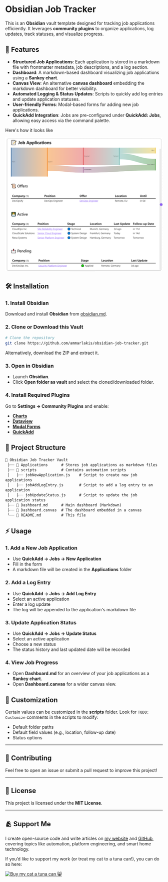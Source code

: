 # Obsidian Job Tracker

This is an **Obsidian** vault template designed for tracking job applications efficiently. It leverages **community plugins** to organize applications, log updates, track statuses, and visualize progress.

## 🌟 Features
- **Structured Job Applications**: Each application is stored in a markdown file with frontmatter metadata, job descriptions, and a log section.
- **Dashboard**: A markdown-based dashboard visualizing job applications using a **Sankey chart**.
- **Canvas View**: An alternative **canvas dashboard** embedding the markdown dashboard for better visibility.
- **Automated Logging & Status Updates**: Scripts to quickly add log entries and update application statuses.
- **User-friendly Forms**: Modal-based forms for adding new job applications.
- **QuickAdd Integration**: Jobs are pre-configured under **QuickAdd: Jobs**, allowing easy access via the command palette.


Here's how it looks like

![Obsidian Job Tracker Visualization](https://github.com/ammarlakis/obsidian-system-job-tracker/blob/master/demo.png?raw=true)

## 🛠 Installation
### 1. Install Obsidian
Download and install **Obsidian** from [obsidian.md](https://obsidian.md).

### 2. Clone or Download this Vault
```sh
# Clone the repository
git clone https://github.com/ammarlakis/obsidian-job-tracker.git
```
Alternatively, download the ZIP and extract it.

### 3. Open in Obsidian
- Launch **Obsidian**.
- Click **Open folder as vault** and select the cloned/downloaded folder.

### 4. Install Required Plugins
Go to **Settings → Community Plugins** and enable:
- [**Charts**](https://github.com/phibr0/obsidian-charts)
- [**Dataview**](https://github.com/blacksmithgu/obsidian-dataview)
- [**Modal Forms**](https://github.com/danielo515/obsidian-modal-form)
- [**QuickAdd**](https://github.com/chhoumann/quickadd)

## 📂 Project Structure

```
📂 Obsidian Job Tracker Vault
 ├── 📂 Applications      # Stores job applications as markdown files
 ├── 📂 scripts           # Contains automation scripts
 │   ├── jobNewApplication.js    # Script to create new job applications
 │   ├── jobAddLogEntry.js       # Script to add a log entry to an application
 │   ├── jobUpdateStatus.js      # Script to update the job application status
 ├── 📝 Dashboard.md      # Main dashboard (Markdown)
 ├── 🎨 Dashboard.canvas  # The dashboard embedded in a canvas
 └── 📜 README.md         # This file
```

## ⚡ Usage
### 1. Add a New Job Application
- Use **QuickAdd → Jobs → New Application**
- Fill in the form
- A markdown file will be created in the **Applications** folder

### 2. Add a Log Entry
- Use **QuickAdd → Jobs → Add Log Entry**
- Select an active application
- Enter a log update
- The log will be appended to the application's markdown file

### 3. Update Application Status
- Use **QuickAdd → Jobs → Update Status**
- Select an active application
- Choose a new status
- The status history and last updated date will be recorded

### 4. View Job Progress
- Open **Dashboard.md** for an overview of your job applications as a **Sankey chart**.
- Open **Dashboard.canvas** for a wider canvas view.

## 🎨 Customization
Certain values can be customized in the **scripts** folder. Look for `TODO: Customize` comments in the scripts to modify:
- Default folder paths
- Default field values (e.g., location, follow-up date)
- Status options

---

## 🤝 Contributing
Feel free to open an issue or submit a pull request to improve this project!

---

## 📜 License
This project is licensed under the **MIT License**.

---

## 🫂 Support Me

I create open-source code and write articles on [my website](https://ammarlakis.com) and [GitHub](https://github.com/ammarlakis), covering topics like automation, platform engineering, and smart home technology.

If you’d like to support my work (or treat my cat to a tuna can!), you can do so here:

[![Buy my cat a tuna can 😸](https://img.buymeacoffee.com/button-api/?text=Buy%20my%20cat%20a%20tuna%20can&emoji=%F0%9F%98%B8&slug=ammarlakis&button_colour=FFDD00&font_colour=000000&font_family=Cookie&outline_colour=000000&coffee_colour=ffffff)](https://www.buymeacoffee.com/ammarlakis)
